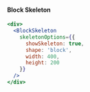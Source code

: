 #### Block Skeleton

```jsx
<div>
  <BlockSkeleton
    skeletonOptions={{
      showSkeleton: true,
      shape: 'block',
      width: 400,
      height: 200
    }}
  />
</div>
```
